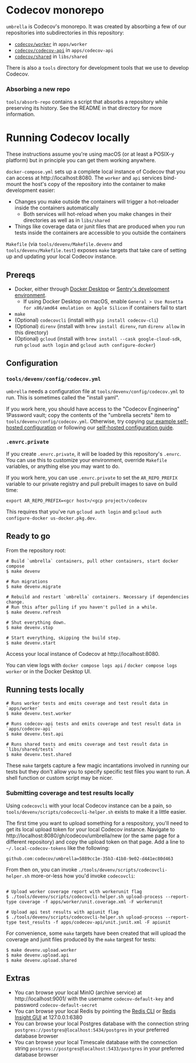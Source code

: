 # Codecov monorepo

`umbrella` is Codecov's monorepo. It was created by absorbing a few of our repositories into subdirectories in this repository:
- [`codecov/worker`](https://github.com/codecov/worker) in `apps/worker`
- [`codecov/codecov-api`](https://github.com/codecov/codecov-api) in `apps/codecov-api`
- [`codecov/shared`](https://github.com/codecov/shared) in `libs/shared`

There is also a `tools` directory for development tools that we use to develop Codecov.

### Absorbing a new repo

`tools/absorb-repo` contains a script that absorbs a repository while preserving its history. See the README in that directory for more information.

# Running Codecov locally

These instructions assume you're using macOS (or at least a POSIX-y platform) but in principle you can get them working anywhere.

`docker-compose.yml` sets up a complete local instance of Codecov that you can access at http://localhost:8080. The `worker` and `api` services bind-mount the host's copy of the repository into the container to make development easier:
- Changes you make outside the containers will trigger a hot-reloader inside the containers automatically
  - Both services will hot-reload when you make changes in their directories as well as in `libs/shared`
- Things like coverage data or junit files that are produced when you run tests inside the containers are accessible to you outside the containers

`Makefile` (via `tools/devenv/Makefile.devenv` and `tools/devenv/Makefile.test`) exposes `make` targets that take care of setting up and updating your local Codecov instance.

## Prereqs

- Docker, either through [Docker Desktop](https://docs.docker.com/desktop/) or [Sentry's development environment](https://develop.sentry.dev/development-infrastructure/environment/).
  - If using Docker Desktop on macOS, enable `General > Use Rosetta for x86/amd64 emulation on Apple Silicon` if containers fail to start
- `make`
- (Optional) `codecovcli` (install with `pip install codecov-cli`)
- (Optional) `direnv` (install with `brew install direnv`, run `direnv allow` in this directory)
- (Optional) `gcloud` (install with `brew install --cask google-cloud-sdk`, run `gcloud auth login` and `gcloud auth configure-docker`)

## Configuration

### `tools/devenv/config/codecov.yml`
`umbrella` needs a configuration file at `tools/devenv/config/codecov.yml` to run. This is sometimes called the "install yaml".

If you work here, you should have access to the "Codecov Engineering" 1Password vault; copy the contents of the "umbrella secrets" item to `tools/devenv/config/codecov.yml`. Otherwise, try copying [our example self-hosted configuration](https://github.com/codecov/self-hosted/blob/main/config/codecov.yml) or following our [self-hosted configuration guide](https://docs.codecov.com/docs/configuration).

### `.envrc.private`

If you create `.envrc.private`, it will be loaded by this repository's `.envrc`. You can use this to customize your environment, override `Makefile` variables, or anything else you may want to do.

If you work here, you can use `.envrc.private` to set the `AR_REPO_PREFIX` variable to our private registry and pull prebuilt images to save on build time:
```
export AR_REPO_PREFIX=<gcr host>/<gcp project>/codecov
```
This requires that you've run `gcloud auth login` and `gcloud auth configure-docker us-docker.pkg.dev`.

## Ready to go
From the repository root:
```
# Build `umbrella` containers, pull other containers, start docker compose
$ make devenv

# Run migrations
$ make devenv.migrate

# Rebuild and restart `umbrella` containers. Necessary if dependencies change.
# Run this after pulling if you haven't pulled in a while.
$ make devenv.refresh

# Shut everything down.
$ make devenv.stop

# Start everything, skipping the build step.
$ make devenv.start
```

Access your local instance of Codecov at http://localhost:8080.

You can view logs with `docker compose logs api` / `docker compose logs worker` or in the Docker Desktop UI.

## Running tests locally

```
# Runs worker tests and emits coverage and test result data in `apps/worker`
$ make devenv.test.worker

# Runs codecov-api tests and emits coverage and test result data in `apps/codecov-api`
$ make devenv.test.api

# Runs shared tests and emits coverage and test result data in `libs/shared/tests`
$ make devenv.test.shared
```

These `make` targets capture a few magic incantations involved in running our tests but they don't allow you to specify specific test files you want to run. A shell function or custom script may be nicer.

### Submitting coverage and test results locally

Using `codecovcli` with your local Codecov instance can be a pain, so `tools/devenv/scripts/codecovcli-helper.sh` exists to make it a little easier.

The first time you want to upload something for a respository, you'll need to get its local upload token for your local Codecov instance. Navigate to http://localhost:8080/gh/codecov/umbrella/new (or the same page for a different repository) and copy the upload token on that page. Add a line to `~/.local-codecov-tokens` like the following:
```
github.com:codecov/umbrella=5889cc1e-35b3-41b8-9e02-d441ec80d463
```

From then on, you can invoke `./tools/devenv/scripts/codecovcli-helper.sh` more-or-less how you'd invoke `codecovcli`:
```

# Upload worker coverage report with workerunit flag
$ ./tools/devenv/scripts/codecovcli-helper.sh upload-process --report-type coverage -f apps/worker/unit.coverage.xml -F workerunit

# Upload api test results with apiunit flag
$ ./tools/devenv/scripts/codecovcli-helper.sh upload-process --report-type test_results -f apps/codecov-api/unit.junit.xml -F apiunit
```

For convenience, some `make` targets have been created that will upload the coverage and junit files produced by the `make` targest for tests:
```
$ make devenv.upload.worker
$ make devenv.upload.api
$ make devenv.upload.shared
```

## Extras
- You can browse your local MinIO (archive service) at http://localhost:9001/ with the username `codecov-default-key` and password `codecov-default-secret`
- You can browse your local Redis by pointing the [Redis CLI](https://redis.io/docs/latest/develop/tools/cli/) or [Redis Insight GUI](https://redis.io/insight/) at 127.0.0.1:6380
- You can browse your local Postgres database with the connection string `postgres://postgres@localhost:5434/postgres` in your preferred database browser
- You can browse your local Timescale database with the connection string `postgres://postgres@localhost:5433/postgres` in your preferred database browser
